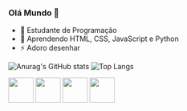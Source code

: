 ### Olá Mundo 👋


- 🔭 Estudante de Programação
- 🌱 Aprendendo HTML, CSS, JavaScript e Python
- ⚡ Adoro desenhar
  
![Anurag's GitHub stats](https://github-readme-stats.vercel.app/api?username=BrenoTNK&show_icons=true&theme=dark)
![Top Langs](https://github-readme-stats.vercel.app/api/top-langs/?username=BrenoTNK&layout=compact&theme=dark)

<div style="display: inline-block">
  <img src="https://cdn.jsdelivr.net/gh/devicons/devicon/icons/python/python-original.svg" height=50/>
  <img src="https://cdn.jsdelivr.net/gh/devicons/devicon/icons/html5/html5-original.svg" height=50/>
  <img src="https://cdn.jsdelivr.net/gh/devicons/devicon/icons/css3/css3-original.svg" height=50/>
  <img src="https://cdn.jsdelivr.net/gh/devicons/devicon/icons/javascript/javascript-original.svg" / height=50>
</div>
